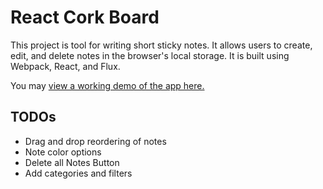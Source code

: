 # React Cork Board
This project is tool for writing short sticky notes. It allows users to create, edit, and delete notes in the browser's local storage. It is built using Webpack, React, and Flux. 

You may [view a working demo of the app here.](https://pcmart03.github.io/react-corkboard/)

## TODOs

- Drag and drop reordering of notes
- Note color options
- Delete all Notes Button
- Add categories and filters